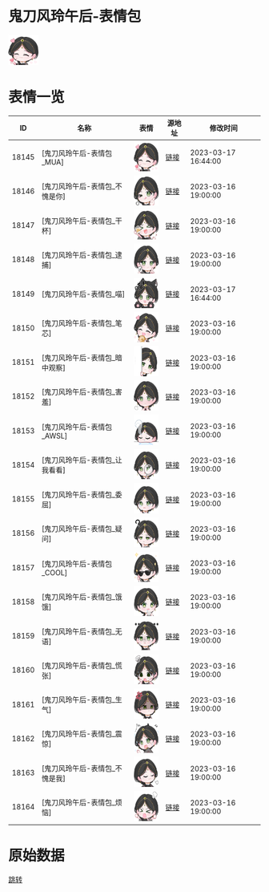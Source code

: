 # 鬼刀风玲午后-表情包

<img src="./cover.png" height="60" alt="cover" />

# 表情一览

|ID|名称|表情|源地址|修改时间|
|----|----|----|----|----|
|18145|[鬼刀风玲午后-表情包_MUA]|<img src="./pic/018145_%5B鬼刀风玲午后-表情包_MUA%5D.png" height="60" alt="MUA"/>|[链接](https://i0.hdslb.com/bfs/garb/f02fbf87825383f44b289d0f1756aa17d662b3a1.png)|2023-03-17 16:44:00|
|18146|[鬼刀风玲午后-表情包_不愧是你]|<img src="./pic/018146_%5B鬼刀风玲午后-表情包_不愧是你%5D.png" height="60" alt="不愧是你"/>|[链接](https://i0.hdslb.com/bfs/garb/cbaca6869afc66204e46b5f66d27eb390454e30f.png)|2023-03-16 19:00:00|
|18147|[鬼刀风玲午后-表情包_干杯]|<img src="./pic/018147_%5B鬼刀风玲午后-表情包_干杯%5D.png" height="60" alt="干杯"/>|[链接](https://i0.hdslb.com/bfs/garb/c87491e02a8c57080ac78c0feec23670871f07a6.png)|2023-03-16 19:00:00|
|18148|[鬼刀风玲午后-表情包_逮捕]|<img src="./pic/018148_%5B鬼刀风玲午后-表情包_逮捕%5D.png" height="60" alt="逮捕"/>|[链接](https://i0.hdslb.com/bfs/garb/16c0313e48a8d1fc4d8bef6f9cabaa22e1a06b83.png)|2023-03-16 19:00:00|
|18149|[鬼刀风玲午后-表情包_喵]|<img src="./pic/018149_%5B鬼刀风玲午后-表情包_喵%5D.png" height="60" alt="喵"/>|[链接](https://i0.hdslb.com/bfs/garb/98cf275e4c2bfec000cc01591d2b9618d1e4915b.png)|2023-03-17 16:44:00|
|18150|[鬼刀风玲午后-表情包_笔芯]|<img src="./pic/018150_%5B鬼刀风玲午后-表情包_笔芯%5D.png" height="60" alt="笔芯"/>|[链接](https://i0.hdslb.com/bfs/garb/cc3e545e5d285e208665b82c5b58c15973e9e780.png)|2023-03-16 19:00:00|
|18151|[鬼刀风玲午后-表情包_暗中观察]|<img src="./pic/018151_%5B鬼刀风玲午后-表情包_暗中观察%5D.png" height="60" alt="暗中观察"/>|[链接](https://i0.hdslb.com/bfs/garb/acae3e052af9fa8b0a7446c483e0c18f4f947329.png)|2023-03-16 19:00:00|
|18152|[鬼刀风玲午后-表情包_害羞]|<img src="./pic/018152_%5B鬼刀风玲午后-表情包_害羞%5D.png" height="60" alt="害羞"/>|[链接](https://i0.hdslb.com/bfs/garb/e309ba5b276f1db554305a0d9d0aa88189efa761.png)|2023-03-16 19:00:00|
|18153|[鬼刀风玲午后-表情包_AWSL]|<img src="./pic/018153_%5B鬼刀风玲午后-表情包_AWSL%5D.png" height="60" alt="AWSL"/>|[链接](https://i0.hdslb.com/bfs/garb/79f1ee2795397adc3db0636be6ab15e170e9e2e7.png)|2023-03-16 19:00:00|
|18154|[鬼刀风玲午后-表情包_让我看看]|<img src="./pic/018154_%5B鬼刀风玲午后-表情包_让我看看%5D.png" height="60" alt="让我看看"/>|[链接](https://i0.hdslb.com/bfs/garb/f1acc81d23b4cb069b0b81b9fbb786cd447cbd27.png)|2023-03-16 19:00:00|
|18155|[鬼刀风玲午后-表情包_委屈]|<img src="./pic/018155_%5B鬼刀风玲午后-表情包_委屈%5D.png" height="60" alt="委屈"/>|[链接](https://i0.hdslb.com/bfs/garb/6bd2c814bad3c5960a245e116678484d278f3d27.png)|2023-03-16 19:00:00|
|18156|[鬼刀风玲午后-表情包_疑问]|<img src="./pic/018156_%5B鬼刀风玲午后-表情包_疑问%5D.png" height="60" alt="疑问"/>|[链接](https://i0.hdslb.com/bfs/garb/f637fbfeb102524eca1eed02644bffecb9101f07.png)|2023-03-16 19:00:00|
|18157|[鬼刀风玲午后-表情包_COOL]|<img src="./pic/018157_%5B鬼刀风玲午后-表情包_COOL%5D.png" height="60" alt="COOL"/>|[链接](https://i0.hdslb.com/bfs/garb/51e6d5a86af1f3e1c58c9118cf051392b0bed086.png)|2023-03-16 19:00:00|
|18158|[鬼刀风玲午后-表情包_饿饿]|<img src="./pic/018158_%5B鬼刀风玲午后-表情包_饿饿%5D.png" height="60" alt="饿饿"/>|[链接](https://i0.hdslb.com/bfs/garb/6cbe52623dfcb83dabfe73be02978a8e6fd44d52.png)|2023-03-16 19:00:00|
|18159|[鬼刀风玲午后-表情包_无语]|<img src="./pic/018159_%5B鬼刀风玲午后-表情包_无语%5D.png" height="60" alt="无语"/>|[链接](https://i0.hdslb.com/bfs/garb/02edbd4f62433b71a028711320299ddef3056442.png)|2023-03-16 19:00:00|
|18160|[鬼刀风玲午后-表情包_慌张]|<img src="./pic/018160_%5B鬼刀风玲午后-表情包_慌张%5D.png" height="60" alt="慌张"/>|[链接](https://i0.hdslb.com/bfs/garb/d9ae896a5a5117df4688b31e365002b68b2f0801.png)|2023-03-16 19:00:00|
|18161|[鬼刀风玲午后-表情包_生气]|<img src="./pic/018161_%5B鬼刀风玲午后-表情包_生气%5D.png" height="60" alt="生气"/>|[链接](https://i0.hdslb.com/bfs/garb/612b8d3e470f1fa4198edc8234bce4ddb6f8eb79.png)|2023-03-16 19:00:00|
|18162|[鬼刀风玲午后-表情包_震惊]|<img src="./pic/018162_%5B鬼刀风玲午后-表情包_震惊%5D.png" height="60" alt="震惊"/>|[链接](https://i0.hdslb.com/bfs/garb/539a7c55d966c7f978f24cad186a57e0fa166e56.png)|2023-03-16 19:00:00|
|18163|[鬼刀风玲午后-表情包_不愧是我]|<img src="./pic/018163_%5B鬼刀风玲午后-表情包_不愧是我%5D.png" height="60" alt="不愧是我"/>|[链接](https://i0.hdslb.com/bfs/garb/694d8e713f348cc527af07173a964a7a224ddb6a.png)|2023-03-16 19:00:00|
|18164|[鬼刀风玲午后-表情包_烦恼]|<img src="./pic/018164_%5B鬼刀风玲午后-表情包_烦恼%5D.png" height="60" alt="烦恼"/>|[链接](https://i0.hdslb.com/bfs/garb/95e2f21f5caf350379617ba70ade2498791ce9c9.png)|2023-03-16 19:00:00|

# 原始数据

[跳转](./raw.json)

